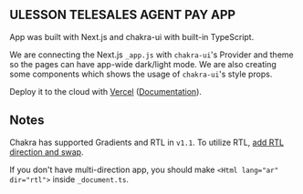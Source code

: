 ## ULESSON TELESALES AGENT PAY APP

App was built with Next.js and chakra-ui with built-in TypeScript.

We are connecting the Next.js `_app.js` with `chakra-ui`'s Provider and theme so the pages can have app-wide dark/light mode. 
We are also creating some components which shows the usage of `chakra-ui`'s style props.

Deploy it to the cloud with [Vercel](https://vercel.com/new?utm_source=github&utm_medium=readme&utm_campaign=next-example) ([Documentation](https://nextjs.org/docs/deployment)).

## Notes

Chakra has supported Gradients and RTL in `v1.1`. To utilize RTL, [add RTL direction and swap](https://chakra-ui.com/docs/features/rtl-support).

If you don't have multi-direction app, you should make `<Html lang="ar" dir="rtl">` inside `_document.ts`.
